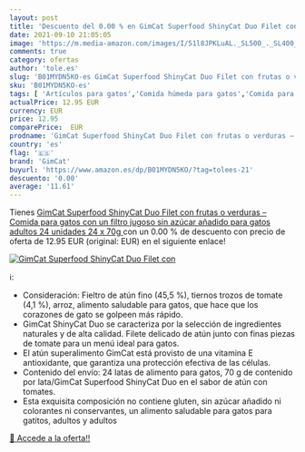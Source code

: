 ```yaml
---
layout: post
title: 'Descuento del 0.00 % en GimCat Superfood ShinyCat Duo Filet con '
date: 2021-09-10 21:05:05
image: 'https://m.media-amazon.com/images/I/51l8JPKLuAL._SL500_._SL400_.jpg'
comments: true
category: ofertas
author: 'tole.es'
slug: 'B01MYDN5KO-es GimCat Superfood ShinyCat Duo Filet con frutas o verduras...'
sku: 'B01MYDN5KO-es'
tags: [ 'Artículos para gatos','Comida húmeda para gatos','Comida para gatos','Productos para mascotas','azúcar','gimcat', ]
actualPrice: 12.95 EUR
currency: EUR
price: 12.95
comparePrice:  EUR
prodname: 'GimCat Superfood ShinyCat Duo Filet con frutas o verduras – Comida para gatos con un filtro jugoso sin azúcar añadido para gatos adultos 24 unidades  24 x 70g '
country: 'es'
flag: '🇪🇸'
brand: 'GimCat'
buyurl: 'https://www.amazon.es/dp/B01MYDN5KO/?tag=tolees-21'
descuento: '0.00'
average: '11.61'
---
```


Tienes [GimCat Superfood ShinyCat Duo Filet con frutas o verduras – Comida para gatos con un filtro jugoso sin azúcar añadido para gatos adultos 24 unidades  24 x 70g ](https://www.amazon.es/dp/B01MYDN5KO/?tag=tolees-21) con un 0.00 % de descuento con precio de oferta de 12.95 EUR (original:  EUR) en el siguiente enlace!

[![GimCat Superfood ShinyCat Duo Filet con ](https://m.media-amazon.com/images/I/51l8JPKLuAL._SL500_._SL400_.jpg)](https://www.amazon.es/dp/B01MYDN5KO/?tag=tolees-21)

ℹ️:

- Consideración: Fieltro de atún fino (45,5 %), tiernos trozos de tomate (4,1 %), arroz, alimento saludable para gatos, que hace que los corazones de gato se golpeen más rápido.
- GimCat ShinyCat Duo se caracteriza por la selección de ingredientes naturales y de alta calidad. Filete delicado de atún junto con finas piezas de tomate para un menú ideal para gatos.
- El atún superalimento GimCat está provisto de una vitamina E antioxidante, que garantiza una protección efectiva de las células.
- Contenido del envío: 24 latas de alimento para gatos, 70 g de contenido por lata/GimCat Superfood ShinyCat Duo en el sabor de atún con tomates.
- Esta exquisita composición no contiene gluten, sin azúcar añadido ni colorantes ni conservantes, un alimento saludable para gatos para gatitos, adultos y adultos

[🛒 Accede a la oferta!!](https://www.amazon.es/dp/B01MYDN5KO/?tag=tolees-21)
